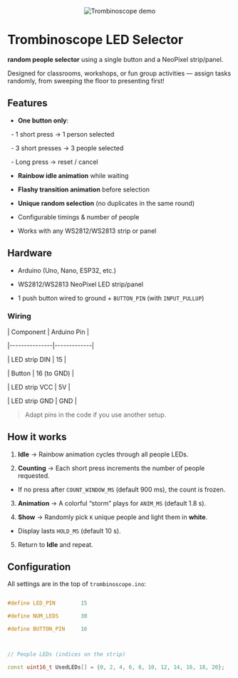 <p align="center">
  <img src="docs/trombinoscope.gif" title="Trombinoscope demo">
</p>

# Trombinoscope LED Selector
**random people selector** using a single button and a NeoPixel strip/panel.  

Designed for classrooms, workshops, or fun group activities — assign tasks randomly, from sweeping the floor to presenting first!


## Features

- **One button only**:

&nbsp; - 1 short press → 1 person selected  

&nbsp; - 3 short presses → 3 people selected  

&nbsp; - Long press → reset / cancel  

- **Rainbow idle animation** while waiting

- **Flashy transition animation** before selection

- **Unique random selection** (no duplicates in the same round)

- Configurable timings & number of people

- Works with any WS2812/WS2813 strip or panel



## Hardware

- Arduino (Uno, Nano, ESP32, etc.)

- WS2812/WS2813 NeoPixel LED strip/panel

- 1 push button wired to ground + `BUTTON_PIN` (with `INPUT_PULLUP`)


### Wiring

| Component     | Arduino Pin |

|---------------|-------------|

| LED strip DIN | 15          |

| Button        | 16 (to GND) |

| LED strip VCC | 5V          |

| LED strip GND | GND         |



> Adapt pins in the code if you use another setup.



## How it works

1. **Idle** → Rainbow animation cycles through all people LEDs.  

2. **Counting** → Each short press increments the number of people requested.  

- If no press after `COUNT_WINDOW_MS` (default 900 ms), the count is frozen.  

3. **Animation** → A colorful “storm” plays for `ANIM_MS` (default 1.8 s).  

4. **Show** → Randomly pick `K` unique people and light them in **white**.  

- Display lasts `HOLD_MS` (default 10 s).  

5. Return to **Idle** and repeat.



## Configuration

All settings are in the top of `trombinoscope.ino`:



```cpp

#define LED_PIN        15

#define NUM_LEDS       30

#define BUTTON_PIN     16



// People LEDs (indices on the strip)

const uint16_t UsedLEDs[] = {0, 2, 4, 6, 8, 10, 12, 14, 16, 18, 20};


